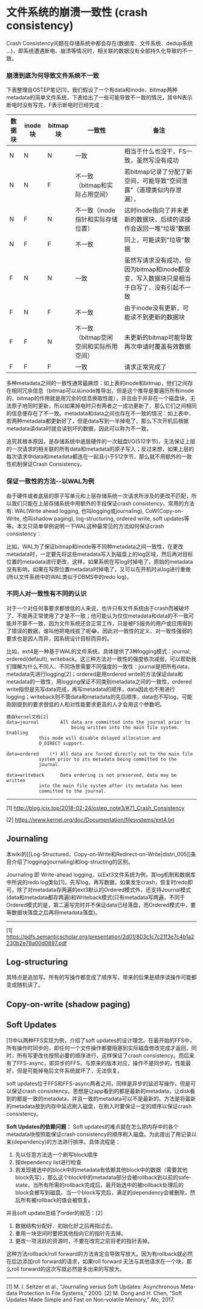 # 文件系统的崩溃一致性 (crash consistency)

Crash Consistency问题在存储系统中都会存在(数据库、文件系统、dedup系统 ...)，即系统遭遇断电、崩溃等情况时，相关联的数据没有全部持久化导致的不一致。

### 崩溃到底为何导致文件系统不一致

下表整理自OSTEP笔记[1]，我们假设了一个有data和inode、bitmap两种metadata的简单文件系统，下表给出了一些可能导致不一致的情况，其中N表示断电时没有写完，F表示断电时已经完成：

| 数据块 | inode块 |bitmap块|一致性|备注|
|--------|--------|-------|----|---|
|N|N|N|一致|相当于什么也没干，FS一致，虽然写没有成功|
|N|N|F|不一致（bitmap和实际占用空间）|若bitmap记录了分配了新空间，可能导致“空间泄露”（道理类似内存泄漏），|
|N|F|N|不一致（inode指针和实际存储位置）|这时inode指向了并未更新的数据块，后续的读操作会返回一堆“垃圾”数据|
|N|F|F|不一致|同上，可能读到“垃圾”数据|
|  F  |    N    |    N |一致|虽然写请求没有成功，但因为bitmap和inode都没变，写入数据块只是相当于白写了，没有引起不一致|
|F|N|F|不一致|由于inode没有更新，可能读不到更新的数据块|
|F|F|N|不一致（bitmap空闲空间和实际所用空间）|未更新的bitmap可能导致再次申请时覆盖有效数据|
|F|F|F|一致|请求正常完成了|

多种metadata之间的一致性通常最麻烦：如上表的inode和bitmap，他们之间存在相同冗余信息（bitmap可以从inode推导出，但是这个推导是要遍历所有inode的，bitmap的作用就是用冗余的信息换取性能），并且由于并非在一个磁盘块，无法原子地同时更新，所以如果掉电时只有两者之一成功更新了，那么它们之间相同的信息便存在了不一致。metadata和data之间也存在不一致的情况：如上表中，若两种metadata都更新好了，但是data写到一半掉电了，那么下次开机后根据metadata读data时就会读到坏的数据，因此可以称为不一致。

追究其根本原因，是存储系统中底层硬件的一次磁盘I/O(512字节)，无法保证上层的一次请求的相关联的所有data和metadata的原子写入；反过来想，如果上层的每次请求中data和metadata都连在一起且小于512字节，那么就不用额外的一致性机制保证Crash Consistency。

### 保证一致性的方法--以WAL为例

由于硬件或者底层的原子写单元和上层存储系统一次请求所涉及的更改不匹配，所以我们只能在上层存储系统中用额外的手段保证crash consistency，常用的方法有: WAL(Write ahead logging, 也叫logging或journaling), CoW(Copy-on-Write, 也叫shadow paging), log-structuring, ordered write, soft updates等等。本文只简单举例说明一下WAL这种最常见的方法如何保证crash consistency：

比如，WAL为了保证bitmap和inode等不同种metadata之间一致性，在更改metadata时，一定要先将这些metadata写入到磁盘上的log区域，然后再对目标位置的metadata进行更改，这样，如果系统在写log时掉电了，原始的metadata没有影响，如果在写原位置metadata时掉电了，又可以在开机时从log进行重做(所以文件系统中的WAL类似于DBMS中的redo log)。

### 不同人对一致性有不同的认识

对于一个对任何事要求都很低的人来说，也许只有文件系统由于crash而被破坏了、不能再正常使用了才是不一致；他可能认为仅仅metadata和data的不一致可能并不算不一致，因为文件系统还会正常工作，只是被FS服务的用户或应用得到了错误的数据，谁叫他把电线拔了呢😂。因此对一致性的定义、对一致性强弱的要求也是因人而异，因系统设计目标而异的。

比如，ext4是一种基于WAL的文件系统，具体提供了3种logging模式：journal, ordered(default), writeback。这三种方法对一致性的强度依次减弱，可以帮助我们理解为什么不同人、不同场景需要不同强度的一致性：journal是把所有data、metadata先进行logging[2]；ordered是用ordered write的方法保证data和metadata的一致性，用logging保证不同类别metadata之间的一致性，ordered write指但是先写data完成，再写metadata的顺序，data因此也不用进行logging；writeback则不管data和metadata的先后顺序，data也不写log，可能刚刚提到的要求很低的人和对性能要求更高的人才会用这个参数吧。

```
摘自kernel文档[2]
data=journal		All data are committed into the journal prior to 
                        being written into the main file system.  Enabling
			this mode will disable delayed allocation and
			O_DIRECT support.

data=ordered	(*)	All data are forced directly out to the main file
			system prior to its metadata being committed to the
			journal.

data=writeback		Data ordering is not preserved, data may be written
			into the main file system after its metadata has been
			committed to the journal.
```

---
[1] http://blog.jcix.top/2018-02-24/ostep_note3/#71_Crash_Consistency

[2] https://www.kernel.org/doc/Documentation/filesystems/ext4.txt

## Journaling

本wiki的[[Log-Structured、Copy-on-Write和Redirect-on-Write|distri_005]]条目介绍了logging(journaling)和log-structing的区别。

Journaling 即 Write-ahead logging，以Ext3文件系统为例，其log机制和数据库中所说的redo log类似[1]。先写log，再写数据，如果发生crash，恢复时redo即可。除了对metadata存两遍的ext3默认的Ordered模式外，还支持Journal模式(data和metadata都存两遍)和Writeback模式(只有metadata写两遍，不同于Ordered模式的是，第二遍写完时并不保证data已经落盘，而Ordered模式中，要等数据块落盘之后再将metadata落盘)。

---
[1] https://pdfs.semanticscholar.org/presentation/2d01/803c1c7c21f3e7c4b1a2230b2e78a00d0897.pdf

## Log-structuring

其特点是追加写。所有的写操作都变成了顺序写，带来的后果是顺序读操作可能都变成随机读了。

## Copy-on-write (shadow paging)

## Soft Updates

[1]中以两种FFS实现为例，介绍了soft updates的设计理念。在最开始的FFS中，所有操作时同步的，即任何一个文件操作都要阻塞到实际磁盘修改完成才返回，同时，所有写更改也按照必要的顺序进行，这样保证了crash consistency。而后来有了FFS-async，即异步的FFS，与原来的版本对应，操作不是同步的，性能最好，但是可能掉电后文件系统就坏了，无法恢复。

soft updates位于FFS和FFS-async两者之间，同样是异步的延迟写操作，但是可以保证crash consistency。思想是让app看到的都是最新的metadata，让disk看到的都是一致的metadata，并且一致的metadata可以不是最新的。方法是将最新的metadata放到内存中延迟刷入磁盘，在刷入时要保证一定的顺序以保证crash consistency。

**Soft Updates的依赖问题：** Soft updates的难点就在怎么把内存中的各个metadata块按照能保证crash consistency的顺序刷入磁盘。为此提出了用记录以来(dependency)的方法进行排序。具体流程是：
1. 先以任意方法选一个刷写block顺序
2. 按dependency list进行检查
3. 若发现被选中的block中的metadata有依赖其他block中的数据（需要其他block先写），那么这个block中的metadata部分会被rollback到以前的safe-state，当所有所需的rollback完成后，最开始选中的被rollback处理后的block会被写到磁盘。当一个block写完后，满足的dependency会被删除，然后所有被rollback的值会被恢复。

并且soft update总结了order的规范：[2]
1. 数据结构分配好、初始化好之后再指过去。
2. 重用一块空间时要把其他指向它的指针先去掉。
3. 更改一项活跃的资源时，不要在改完之前将老的指针丢掉。

这种方法rollback/roll forward的方法肯定会导致写放大。因为有rollback就必然在后边添加roll forward的请求，如果roll forward 无法与其他请求在一个块，那么roll forward的这次写就必然是多出来的写放大。


---
[1] M. I. Seltzer et al., “Journaling versus Soft Updates: Asynchronous Meta-data Protection in File Systems,” 2000.
[2] M. Dong and H. Chen, “Soft Updates Made Simple and Fast on Non-volatile Memory,” Atc, 2017.